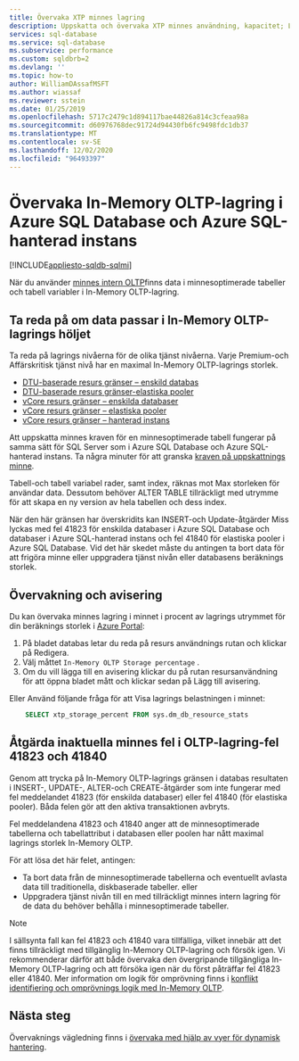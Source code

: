 ```yaml
---
title: Övervaka XTP minnes lagring
description: Uppskatta och övervaka XTP minnes användning, kapacitet; Lös kapacitets fel 41823
services: sql-database
ms.service: sql-database
ms.subservice: performance
ms.custom: sqldbrb=2
ms.devlang: ''
ms.topic: how-to
author: WilliamDAssafMSFT
ms.author: wiassaf
ms.reviewer: sstein
ms.date: 01/25/2019
ms.openlocfilehash: 5717c2479c1d894117bae44826a814c3cfeaa98a
ms.sourcegitcommit: d60976768dec91724d94430fb6fc9498fdc1db37
ms.translationtype: MT
ms.contentlocale: sv-SE
ms.lasthandoff: 12/02/2020
ms.locfileid: "96493397"
---
```

# <a name="monitor-in-memory-oltp-storage-in-azure-sql-database-and-azure-sql-managed-instance"></a>Övervaka In-Memory OLTP-lagring i Azure SQL Database och Azure SQL-hanterad instans
[!INCLUDE[appliesto-sqldb-sqlmi](includes/appliesto-sqldb-sqlmi.md)]

När du använder [minnes intern OLTP](in-memory-oltp-overview.md)finns data i minnesoptimerade tabeller och tabell variabler i In-Memory OLTP-lagring.

## <a name="determine-whether-data-fits-within-the-in-memory-oltp-storage-cap"></a>Ta reda på om data passar i In-Memory OLTP-lagrings höljet

Ta reda på lagrings nivåerna för de olika tjänst nivåerna. Varje Premium-och Affärskritisk tjänst nivå har en maximal In-Memory OLTP-lagrings storlek.

- [DTU-baserade resurs gränser – enskild databas](database/resource-limits-dtu-single-databases.md)
- [DTU-baserade resurs gränser-elastiska pooler](database/resource-limits-dtu-elastic-pools.md)
- [vCore resurs gränser – enskilda databaser](database/resource-limits-vcore-single-databases.md)
- [vCore resurs gränser – elastiska pooler](database/resource-limits-vcore-elastic-pools.md)
- [vCore resurs gränser – hanterad instans](managed-instance/resource-limits.md)

Att uppskatta minnes kraven för en minnesoptimerade tabell fungerar på samma sätt för SQL Server som i Azure SQL Database och Azure SQL-hanterad instans. Ta några minuter för att granska [kraven på uppskattnings minne](/sql/relational-databases/in-memory-oltp/estimate-memory-requirements-for-memory-optimized-tables).

Tabell-och tabell variabel rader, samt index, räknas mot Max storleken för användar data. Dessutom behöver ALTER TABLE tillräckligt med utrymme för att skapa en ny version av hela tabellen och dess index.

När den här gränsen har överskridits kan INSERT-och Update-åtgärder Miss lyckas med fel 41823 för enskilda databaser i Azure SQL Database och databaser i Azure SQL-hanterad instans och fel 41840 för elastiska pooler i Azure SQL Database. Vid det här skedet måste du antingen ta bort data för att frigöra minne eller uppgradera tjänst nivån eller databasens beräknings storlek.

## <a name="monitoring-and-alerting"></a>Övervakning och avisering

Du kan övervaka minnes lagring i minnet i procent av lagrings utrymmet för din beräknings storlek i [Azure Portal](https://portal.azure.com/):

1. På bladet databas letar du reda på resurs användnings rutan och klickar på Redigera.
2. Välj måttet `In-Memory OLTP Storage percentage` .
3. Om du vill lägga till en avisering klickar du på rutan resursanvändning för att öppna bladet mått och klickar sedan på Lägg till avisering.

Eller Använd följande fråga för att Visa lagrings belastningen i minnet:

```sql
    SELECT xtp_storage_percent FROM sys.dm_db_resource_stats
```

## <a name="correct-out-of-in-memory-oltp-storage-situations---errors-41823-and-41840"></a>Åtgärda inaktuella minnes fel i OLTP-lagring-fel 41823 och 41840

Genom att trycka på In-Memory OLTP-lagrings gränsen i databas resultaten i INSERT-, UPDATE-, ALTER-och CREATE-åtgärder som inte fungerar med fel meddelandet 41823 (för enskilda databaser) eller fel 41840 (för elastiska pooler). Båda felen gör att den aktiva transaktionen avbryts.

Fel meddelandena 41823 och 41840 anger att de minnesoptimerade tabellerna och tabellattribut i databasen eller poolen har nått maximal lagrings storlek In-Memory OLTP.

För att lösa det här felet, antingen:

- Ta bort data från de minnesoptimerade tabellerna och eventuellt avlasta data till traditionella, diskbaserade tabeller. eller
- Uppgradera tjänst nivån till en med tillräckligt minnes intern lagring för de data du behöver behålla i minnesoptimerade tabeller.

> [!NOTE]
> I sällsynta fall kan fel 41823 och 41840 vara tillfälliga, vilket innebär att det finns tillräckligt med tillgänglig In-Memory OLTP-lagring och försök igen. Vi rekommenderar därför att både övervaka den övergripande tillgängliga In-Memory OLTP-lagring och att försöka igen när du först påträffar fel 41823 eller 41840. Mer information om logik för omprövning finns i [konflikt identifiering och omprövnings logik med In-Memory OLTP](/sql/relational-databases/In-memory-oltp/transactions-with-memory-optimized-tables#conflict-detection-and-retry-logic).

## <a name="next-steps"></a>Nästa steg

Övervaknings vägledning finns i [övervaka med hjälp av vyer för dynamisk hantering](database/monitoring-with-dmvs.md).